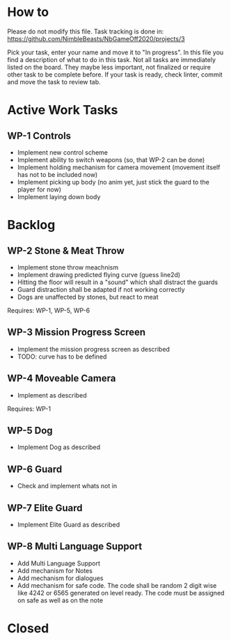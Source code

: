 # How to

Please do not modify this file. Task tracking is done in:
https://github.com/NimbleBeasts/NbGameOff2020/projects/3

Pick your task, enter your name and move it to "In progress". In this file you find a description of what to do in this task. Not all tasks are immediately listed on the board. They maybe less important, not finalized or require other task to be complete before. If your task is ready, check linter, commit and move the task to review tab.

# Active Work Tasks

## WP-1 Controls

- Implement new control scheme
- Implement ability to switch weapons (so, that WP-2 can be done)
- Implement holding mechanism for camera movement (movement itself has not to be included now)
- Implement picking up body (no anim yet, just stick the guard to the player for now)
- Implement laying down body

# Backlog

## WP-2 Stone & Meat Throw

- Implement stone throw meachnism
- Implement drawing predicted flying curve (guess line2d)
- Hitting the floor will result in a "sound" which shall distract the guards
- Guard distraction shall be adapted if not working correctly
- Dogs are unaffected by stones, but react to meat

Requires: WP-1, WP-5, WP-6

## WP-3 Mission Progress Screen

- Implement the mission progress screen as described
- TODO: curve has to be defined

## WP-4 Moveable Camera

- Implement as described

Requires: WP-1

## WP-5 Dog

- Implement Dog as described

## WP-6 Guard

- Check and implement whats not in

## WP-7 Elite Guard

- Implement Elite Guard as described

## WP-8 Multi Language Support

- Add Multi Language Support
- Add mechanism for Notes
- Add mechanism for dialogues
- Add mechanism for safe code. The code shall be random 2 digit wise like 4242 or 6565 generated on level ready. The code must be assigned on safe as well as on the note

# Closed

